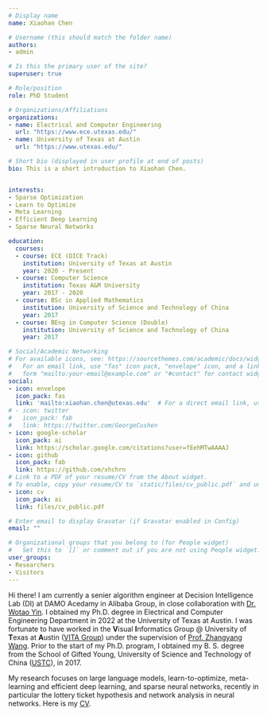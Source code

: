 ```yaml
---
# Display name
name: Xiaohan Chen

# Username (this should match the folder name)
authors:
- admin

# Is this the primary user of the site?
superuser: true

# Role/position
role: PhD Student

# Organizations/Affiliations
organizations:
- name: Electrical and Computer Engineering
  url: "https://www.ece.utexas.edu/"
- name: University of Texas at Austin
  url: "https://www.utexas.edu/"

# Short bio (displayed in user profile at end of posts)
bio: This is a short introduction to Xiaohan Chen.


interests:
- Sparse Optimization
- Learn to Optimize
- Meta Learning
- Efficient Deep Learning
- Sparse Neural Networks

education:
  courses:
  - course: ECE (DICE Track)
    institution: University of Texas at Austin
    year: 2020 - Present
  - course: Computer Science
    institution: Texas A&M University
    year: 2017 - 2020
  - course: BSc in Applied Mathematics
    institution: University of Science and Technology of China
    year: 2017
  - course: BEng in Computer Science (Double)
    institution: University of Science and Technology of China
    year: 2017

# Social/Academic Networking
# For available icons, see: https://sourcethemes.com/academic/docs/widgets/#icons
#   For an email link, use "fas" icon pack, "envelope" icon, and a link in the
#   form "mailto:your-email@example.com" or "#contact" for contact widget.
social:
- icon: envelope
  icon_pack: fas
  link: 'mailto:xiaohan.chen@utexas.edu'  # For a direct email link, use "mailto:test@example.org".
# - icon: twitter
#   icon_pack: fab
#   link: https://twitter.com/GeorgeCushen
- icon: google-scholar
  icon_pack: ai
  link: https://scholar.google.com/citations?user=fEehMTwAAAAJ
- icon: github
  icon_pack: fab
  link: https://github.com/xhchrn
# Link to a PDF of your resume/CV from the About widget.
# To enable, copy your resume/CV to `static/files/cv_public.pdf` and uncomment the lines below.
- icon: cv
  icon_pack: ai
  link: files/cv_public.pdf

# Enter email to display Gravatar (if Gravatar enabled in Config)
email: ""

# Organizational groups that you belong to (for People widget)
#   Set this to `[]` or comment out if you are not using People widget.
user_groups:
- Researchers
- Visitors
---
```


Hi there! I am currently a senier algorithm engineer at Decision Intelligence Lab (DI) at DAMO Acedamy in Alibaba Group, in close collaboration with [Dr. Wotao Yin](http://www.math.ucla.edu/~wotaoyin/).
I obtained my Ph.D. degree in Electrical and Computer Engineering Department in 2022 at the University of Texas at Austin.
I was fortunate to have worked in the  **V**isual **I**nformatics Group @ University of **T**exas at **A**ustin ([VITA Group](https://vita-group.github.io/)) under the supervision of [Prof. Zhangyang Wang](https://vita-group.github.io/research.html).
Prior to the start of my Ph.D. program, I obtained my B. S. degree from the School of Gifted Young, University of Science and Technology of China ([USTC](https://en.ustc.edu.cn)), in 2017.

My research focuses on large language models, learn-to-optimize, meta-learning and efficient deep learning, and sparse neural networks, recently in particular the lottery ticket hypothesis and network analysis in neural networks.
Here is my [CV](files/cv_public.pdf).
